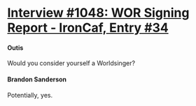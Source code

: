 # [Interview #1048: WOR Signing Report - IronCaf, Entry #34](https://www.theoryland.com/intvmain.php?i=1048#34)

#### Outis

Would you consider yourself a Worldsinger?

#### Brandon Sanderson

Potentially, yes.

